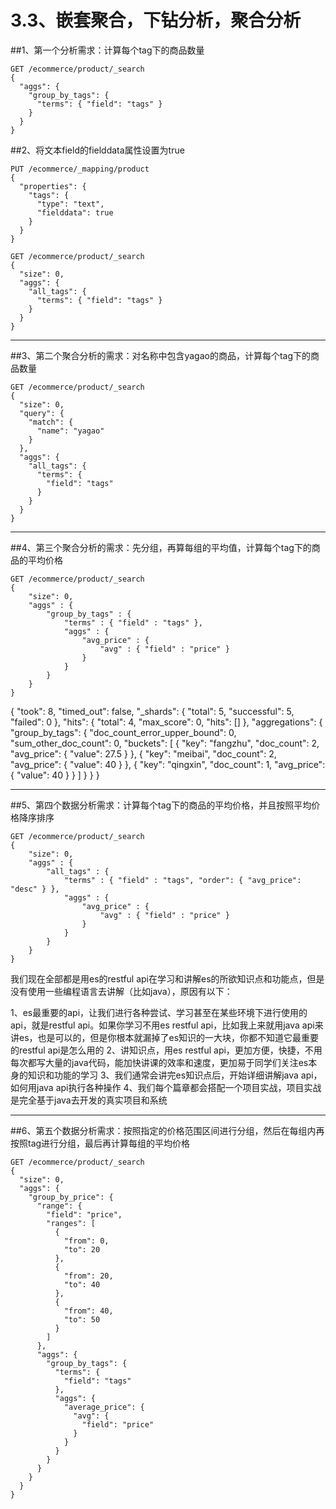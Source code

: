 # 3.3、嵌套聚合，下钻分析，聚合分析

##1、第一个分析需求：计算每个tag下的商品数量

    GET /ecommerce/product/_search
    {
      "aggs": {
        "group_by_tags": {
          "terms": { "field": "tags" }
        }
      }
    }

##2、将文本field的fielddata属性设置为true

    PUT /ecommerce/_mapping/product
    {
      "properties": {
        "tags": {
          "type": "text",
          "fielddata": true
        }
      }
    }
    
    GET /ecommerce/product/_search
    {
      "size": 0,
      "aggs": {
        "all_tags": {
          "terms": { "field": "tags" }
        }
      }
    }

----------------------------------------------------------------------------------------------------------------

##3、第二个聚合分析的需求：对名称中包含yagao的商品，计算每个tag下的商品数量

    GET /ecommerce/product/_search
    {
      "size": 0,
      "query": {
        "match": {
          "name": "yagao"
        }
      },
      "aggs": {
        "all_tags": {
          "terms": {
            "field": "tags"
          }
        }
      }
    }

----------------------------------------------------------------------------------------------------------------

##4、第三个聚合分析的需求：先分组，再算每组的平均值，计算每个tag下的商品的平均价格

    GET /ecommerce/product/_search
    {
        "size": 0,
        "aggs" : {
            "group_by_tags" : {
                "terms" : { "field" : "tags" },
                "aggs" : {
                    "avg_price" : {
                        "avg" : { "field" : "price" }
                    }
                }
            }
        }
    }

{
  "took": 8,
  "timed_out": false,
  "_shards": {
    "total": 5,
    "successful": 5,
    "failed": 0
  },
  "hits": {
    "total": 4,
    "max_score": 0,
    "hits": []
  },
  "aggregations": {
    "group_by_tags": {
      "doc_count_error_upper_bound": 0,
      "sum_other_doc_count": 0,
      "buckets": [
        {
          "key": "fangzhu",
          "doc_count": 2,
          "avg_price": {
            "value": 27.5
          }
        },
        {
          "key": "meibai",
          "doc_count": 2,
          "avg_price": {
            "value": 40
          }
        },
        {
          "key": "qingxin",
          "doc_count": 1,
          "avg_price": {
            "value": 40
          }
        }
      ]
    }
  }
}

----------------------------------------------------------------------------------------------------------------

##5、第四个数据分析需求：计算每个tag下的商品的平均价格，并且按照平均价格降序排序

    GET /ecommerce/product/_search
    {
        "size": 0,
        "aggs" : {
            "all_tags" : {
                "terms" : { "field" : "tags", "order": { "avg_price": "desc" } },
                "aggs" : {
                    "avg_price" : {
                        "avg" : { "field" : "price" }
                    }
                }
            }
        }
    }

我们现在全部都是用es的restful api在学习和讲解es的所欲知识点和功能点，但是没有使用一些编程语言去讲解（比如java），原因有以下：

1、es最重要的api，让我们进行各种尝试、学习甚至在某些环境下进行使用的api，就是restful api。如果你学习不用es restful api，比如我上来就用java api来讲es，也是可以的，但是你根本就漏掉了es知识的一大块，你都不知道它最重要的restful api是怎么用的
2、讲知识点，用es restful api，更加方便，快捷，不用每次都写大量的java代码，能加快讲课的效率和速度，更加易于同学们关注es本身的知识和功能的学习
3、我们通常会讲完es知识点后，开始详细讲解java api，如何用java api执行各种操作
4、我们每个篇章都会搭配一个项目实战，项目实战是完全基于java去开发的真实项目和系统

----------------------------------------------------------------------------------------------------------------

##6、第五个数据分析需求：按照指定的价格范围区间进行分组，然后在每组内再按照tag进行分组，最后再计算每组的平均价格

    GET /ecommerce/product/_search
    {
      "size": 0,
      "aggs": {
        "group_by_price": {
          "range": {
            "field": "price",
            "ranges": [
              {
                "from": 0,
                "to": 20
              },
              {
                "from": 20,
                "to": 40
              },
              {
                "from": 40,
                "to": 50
              }
            ]
          },
          "aggs": {
            "group_by_tags": {
              "terms": {
                "field": "tags"
              },
              "aggs": {
                "average_price": {
                  "avg": {
                    "field": "price"
                  }
                }
              }
            }
          }
        }
      }
    }